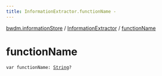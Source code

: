 ```yaml
---
title: InformationExtractor.functionName - 
---
```


[bwdm.informationStore](../index.html) / [InformationExtractor](index.html) / [functionName](./function-name.html)

# functionName

`var functionName: `[`String`](https://kotlinlang.org/api/latest/jvm/stdlib/kotlin/-string/index.html)`?`
